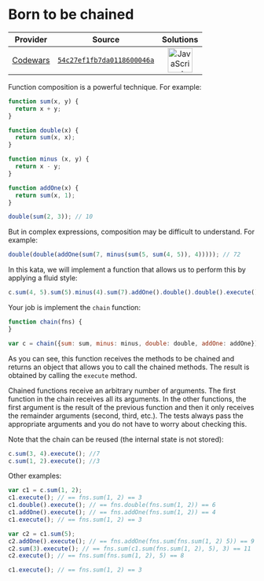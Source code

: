 [_metadata_:generated]: - "true"

# Born to be chained

<!-- INFO TABLE BEGIN -->

| Provider                                        | Source                                                                               | Solutions                                                                                                                                                    |
| :---------------------------------------------: | :----------------------------------------------------------------------------------: | :----------------------------------------------------------------------------------------------------------------------------------------------------------: |
| [Codewars](../../../docs/providers/Codewars.md) | [`54c27ef1fb7da0118600046a`](https://www.codewars.com/kata/54c27ef1fb7da0118600046a) | [<img src="https://res.cloudinary.com/rascaltwo/image/upload/v1631924076/javascript_ehszr7.svg" alt="JavaScript" title="JavaScript" width="50" />](solve.js) |

<!-- INFO TABLE END -->

Function composition is a powerful technique. For example:

```javascript
function sum(x, y) {
  return x + y;
}

function double(x) {
  return sum(x, x);
}

function minus (x, y) {
  return x - y;
}

function addOne(x) {
  return sum(x, 1);
}

double(sum(2, 3)); // 10
```

But in complex expressions, composition may be difficult to understand. For example:

```javascript
double(double(addOne(sum(7, minus(sum(5, sum(4, 5)), 4))))); // 72
```

In this kata, we will implement a function that allows us to perform this by applying a fluid style:

```javascript
c.sum(4, 5).sum(5).minus(4).sum(7).addOne().double().double().execute(); // 72
```
Your job is implement the `chain` function:

```javascript
function chain(fns) {
}

var c = chain({sum: sum, minus: minus, double: double, addOne: addOne});
```
As you can see, this function receives the methods to be chained and returns an object that allows you to call the chained methods. The result is obtained by calling the `execute` method.

Chained functions receive an arbitrary number of arguments. The first function in the chain receives all its arguments. In the other functions, the first argument is the result of the previous function and then it only receives the remainder arguments (second, third, etc.). The tests always pass the appropriate arguments and you do not have to worry about checking this.


Note that the chain can be reused (the internal state is not stored):

```javascript
c.sum(3, 4).execute(); //7
c.sum(1, 2).execute(); //3
```

Other examples:

```javascript
var c1 = c.sum(1, 2);
c1.execute(); // == fns.sum(1, 2) == 3
c1.double().execute(); // == fns.double(fns.sum(1, 2)) == 6
c1.addOne().execute(); // == fns.addOne(fns.sum(1, 2)) == 4
c1.execute(); // == fns.sum(1, 2) == 3

var c2 = c1.sum(5);
c2.addOne().execute(); // == fns.addOne(fns.sum(fns.sum(1, 2) 5)) == 9
c2.sum(3).execute(); // == fns.sum(c1.sum(fns.sum(1, 2), 5), 3) == 11
c2.execute(); // == fns.sum(fns.sum(1, 2), 5) == 8

c1.execute(); // == fns.sum(1, 2) == 3
```


